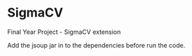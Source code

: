 SigmaCV
=======

Final Year Project - SigmaCV extension

Add the jsoup jar in to the dependencies before run the code.
